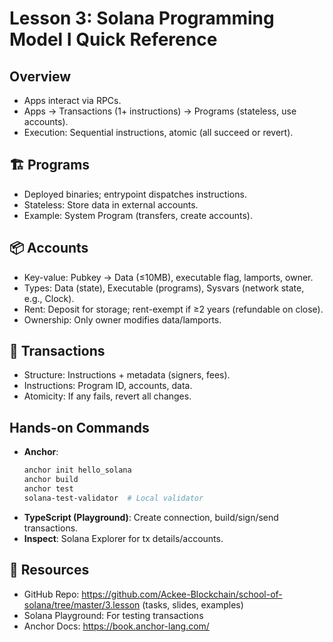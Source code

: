 # Lesson 3: Solana Programming Model I Quick Reference

## Overview
- Apps interact via RPCs.
- Apps → Transactions (1+ instructions) → Programs (stateless, use accounts).
- Execution: Sequential instructions, atomic (all succeed or revert).

## 🏗️ Programs
- Deployed binaries; entrypoint dispatches instructions.
- Stateless: Store data in external accounts.
- Example: System Program (transfers, create accounts).

## 📦 Accounts
- Key-value: Pubkey → Data (≤10MB), executable flag, lamports, owner.
- Types: Data (state), Executable (programs), Sysvars (network state, e.g., Clock).
- Rent: Deposit for storage; rent-exempt if ≥2 years (refundable on close).
- Ownership: Only owner modifies data/lamports.

## 🔄 Transactions
- Structure: Instructions + metadata (signers, fees).
- Instructions: Program ID, accounts, data.
- Atomicity: If any fails, revert all changes.

##  Hands-on Commands
- **Anchor**:
  ```bash
  anchor init hello_solana
  anchor build
  anchor test
  solana-test-validator  # Local validator
  ```
- **TypeScript (Playground)**: Create connection, build/sign/send transactions.
- **Inspect**: Solana Explorer for tx details/accounts.

## 🔗 Resources
- GitHub Repo: https://github.com/Ackee-Blockchain/school-of-solana/tree/master/3.lesson (tasks, slides, examples)
- Solana Playground: For testing transactions
- Anchor Docs: https://book.anchor-lang.com/
